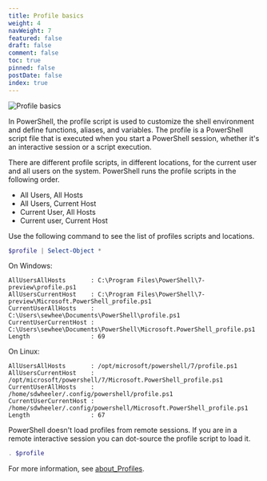 ```yaml
---
title: Profile basics
weight: 4
navWeight: 7
featured: false
draft: false
comment: false
toc: true
pinned: false
postDate: false
index: true
---
```

<!-- markdownlint-disable MD041 -->
![Profile basics][01]

In PowerShell, the profile script is used to customize the shell environment and define functions,
aliases, and variables. The profile is a PowerShell script file that is executed when you start a
PowerShell session, whether it's an interactive session or a script execution.

There are different profile scripts, in different locations, for the current user and all users on
the system. PowerShell runs the profile scripts in the following order.

- All Users, All Hosts
- All Users, Current Host
- Current User, All Hosts
- Current user, Current Host

Use the following command to see the list of profiles scripts and locations.

```powershell
$profile | Select-Object *
```

On Windows:

```Output
AllUsersAllHosts       : C:\Program Files\PowerShell\7-preview\profile.ps1
AllUsersCurrentHost    : C:\Program Files\PowerShell\7-preview\Microsoft.PowerShell_profile.ps1
CurrentUserAllHosts    : C:\Users\sewhee\Documents\PowerShell\profile.ps1
CurrentUserCurrentHost : C:\Users\sewhee\Documents\PowerShell\Microsoft.PowerShell_profile.ps1
Length                 : 69
```

On Linux:

```Output
AllUsersAllHosts       : /opt/microsoft/powershell/7/profile.ps1
AllUsersCurrentHost    : /opt/microsoft/powershell/7/Microsoft.PowerShell_profile.ps1
CurrentUserAllHosts    : /home/sdwheeler/.config/powershell/profile.ps1
CurrentUserCurrentHost : /home/sdwheeler/.config/powershell/Microsoft.PowerShell_profile.ps1
Length                 : 67
```
PowerShell doesn't load profiles from remote sessions. If you are in a remote interactive session
you can dot-source the profile script to load it.

```powershell
. $profile
```

For more information, see [about_Profiles][02].

<!-- link references -->
[01]: ./images/psprofiles/slide04.png
[02]: https://learn.microsoft.com/powershell/module/microsoft.powershell.core/about/about_profiles
